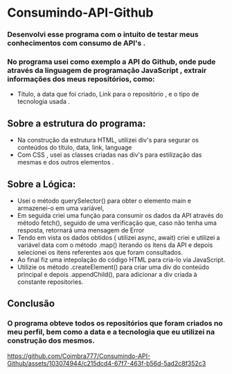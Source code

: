 # Consumindo-API-Github

### Desenvolvi esse programa com o intuito de testar meus conhecimentos com consumo de API's .

### No programa usei como exemplo a API do Github, onde pude através da linguagem de programação JavaScript , extrair informações dos meus repositórios, como: <br> 
- Título, a data que foi criado, Link para o repositório , e o tipo de tecnologia usada .

## Sobre a estrutura do programa:
- Na construção da estrutura HTML, utilizei div's para segurar os conteúdos do título, data, link, language
- Com CSS , usei as classes criadas nas div's para estilização das mesmas e dos outros elementos .

## Sobre a Lógica:
- Usei o método querySelector() para obter o elemento main e armazenei-o em uma variável,
- Em seguida criei uma função para consumir os dados da API através do método fetch(), seguido de uma verificação que, caso não tenha uma resposta, retornará uma mensagem de Error
- Tendo em vista os dados obtidos ( utilizei async, await)  criei e utilizei a variável data com o método .map() iterando os itens da API e depois selecionei os itens referentes aos que foram consultados.
- Ao final fiz uma intepolação do código HTML para cria-lo via JavaScript.
- Utilizie os método .createElement() para criar uma div do conteúdo principal e depois .appendChild(), para adicionar a div criada à constante repositories.

## Conclusão 

### O programa obteve todos os repositórios que foram criados no meu perfil, bem como a data e a tecnologia que eu utilizei na construção dos mesmos.

 

https://github.com/Coimbra777/Consumindo-API-Github/assets/103074944/c215dcd4-67f7-463f-b56d-5ad2c8f352c3


